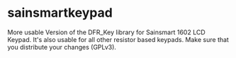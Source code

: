 sainsmartkeypad
===============

More usable Version of the DFR_Key library for Sainsmart 1602 LCD Keypad. It's also usable for all other resistor based keypads. Make sure that you distribute your changes (GPLv3).